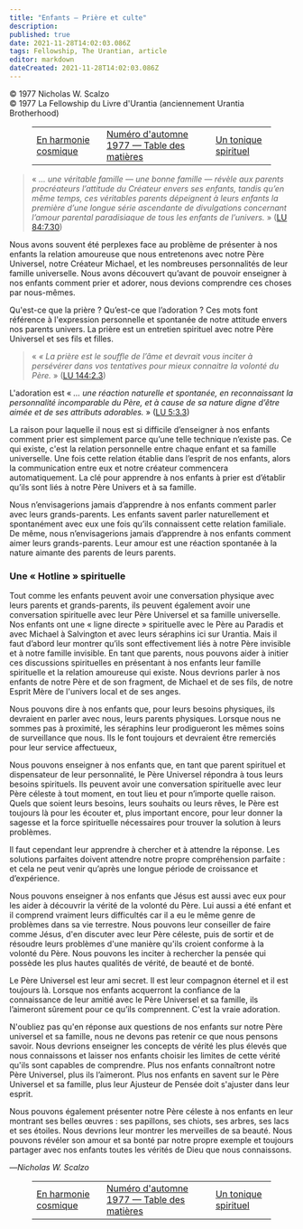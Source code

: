 ```yaml
---
title: "Enfants – Prière et culte"
description: 
published: true
date: 2021-11-28T14:02:03.086Z
tags: Fellowship, The Urantian, article
editor: markdown
dateCreated: 2021-11-28T14:02:03.086Z
---
```


<p class="v-card v-sheet theme--light grey lighten-3 px-2">© 1977 Nicholas W. Scalzo<br>© 1977 La Fellowship du Livre d'Urantia (anciennement Urantia Brotherhood)</p>
<figure class="table chapter-navigator">
  <table>
    <tbody>
      <tr>
        <td>
        <a href="/fr/article/David_Gray/In_Cosmic_Harmony">
          <span class="mdi mdi-arrow-left-drop-circle"></span><span class="pl-2">En harmonie cosmique</span>
        </a>
        </td>
        <td>
        <a href="/fr/index/articles_the_urantian#numéro-d'automne-1977">
          <span class="mdi mdi-book-open-variant"></span><span class="pl-2">Numéro d'automne 1977 — Table des matières</span>
        </a>
        </td>
        <td>
        <a href="/fr/article/David_Kulieke/A_Spiritual_Tonic">
          <span class="pr-2">Un tonique spirituel</span><span class="mdi mdi-arrow-right-drop-circle"></span>
        </a>
        </td>
      </tr>
    </tbody>
  </table>
</figure>



> « _... une véritable famille — une bonne famille — révèle aux parents procréateurs l’attitude du Créateur envers ses enfants, tandis qu’en même temps, ces véritables parents dépeignent à leurs enfants la première d’une longue série ascendante de divulgations concernant l’amour parental paradisiaque de tous les enfants de l’univers._ » ([LU 84:7.30](/fr/The_Urantia_Book/84#p7_30))

Nous avons souvent été perplexes face au problème de présenter à nos enfants la relation amoureuse que nous entretenons avec notre Père Universel, notre Créateur Michael, et les nombreuses personnalités de leur famille universelle. Nous avons découvert qu’avant de pouvoir enseigner à nos enfants comment prier et adorer, nous devions comprendre ces choses par nous-mêmes.

Qu'est-ce que la prière ? Qu’est-ce que l’adoration ? Ces mots font référence à l'expression personnelle et spontanée de notre attitude envers nos parents univers. La prière est un entretien spirituel avec notre Père Universel et ses fils et filles.

> « _« La prière est le souffle de l’âme et devrait vous inciter à persévérer dans vos tentatives pour mieux connaitre la volonté du Père._ » ([LU 144:2.3](/fr/The_Urantia_Book/144#p2_3))

L'adoration est « _... une réaction naturelle et spontanée, en reconnaissant la personnalité incomparable du Père, et à cause de sa nature digne d’être aimée et de ses attributs adorables._ » ([LU 5:3.3](/fr/The_Urantia_Book/5#p3_3))

La raison pour laquelle il nous est si difficile d’enseigner à nos enfants comment prier est simplement parce qu’une telle technique n’existe pas. Ce qui existe, c'est la relation personnelle entre chaque enfant et sa famille universelle. Une fois cette relation établie dans l’esprit de nos enfants, alors la communication entre eux et notre créateur commencera automatiquement. La clé pour apprendre à nos enfants à prier est d’établir qu’ils sont liés à notre Père Univers et à sa famille.

Nous n’envisagerions jamais d’apprendre à nos enfants comment parler avec leurs grands-parents. Les enfants savent parler naturellement et spontanément avec eux une fois qu’ils connaissent cette relation familiale. De même, nous n’envisagerions jamais d’apprendre à nos enfants comment aimer leurs grands-parents. Leur amour est une réaction spontanée à la nature aimante des parents de leurs parents.

### Une « Hotline » spirituelle

Tout comme les enfants peuvent avoir une conversation physique avec leurs parents et grands-parents, ils peuvent également avoir une conversation spirituelle avec leur Père Universel et sa famille universelle. Nos enfants ont une « ligne directe » spirituelle avec le Père au Paradis et avec Michael à Salvington et avec leurs séraphins ici sur Urantia. Mais il faut d’abord leur montrer qu’ils sont effectivement liés à notre Père invisible et à notre famille invisible. En tant que parents, nous pouvons aider à initier ces discussions spirituelles en présentant à nos enfants leur famille spirituelle et la relation amoureuse qui existe. Nous devrions parler à nos enfants de notre Père et de son fragment, de Michael et de ses fils, de notre Esprit Mère de l'univers local et de ses anges.

Nous pouvons dire à nos enfants que, pour leurs besoins physiques, ils devraient en parler avec nous, leurs parents physiques. Lorsque nous ne sommes pas à proximité, les séraphins leur prodigueront les mêmes soins de surveillance que nous. Ils le font toujours et devraient être remerciés pour leur service affectueux,

Nous pouvons enseigner à nos enfants que, en tant que parent spirituel et dispensateur de leur personnalité, le Père Universel répondra à tous leurs besoins spirituels. Ils peuvent avoir une conversation spirituelle avec leur Père céleste à tout moment, en tout lieu et pour n’importe quelle raison. Quels que soient leurs besoins, leurs souhaits ou leurs rêves, le Père est toujours là pour les écouter et, plus important encore, pour leur donner la sagesse et la force spirituelle nécessaires pour trouver la solution à leurs problèmes.

Il faut cependant leur apprendre à chercher et à attendre la réponse. Les solutions parfaites doivent attendre notre propre compréhension parfaite : et cela ne peut venir qu’après une longue période de croissance et d’expérience.

Nous pouvons enseigner à nos enfants que Jésus est aussi avec eux pour les aider à découvrir la vérité de la volonté du Père. Lui aussi a été enfant et il comprend vraiment leurs difficultés car il a eu le même genre de problèmes dans sa vie terrestre. Nous pouvons leur conseiller de faire comme Jésus, d'en discuter avec leur Père céleste, puis de sortir et de résoudre leurs problèmes d'une manière qu'ils croient conforme à la volonté du Père. Nous pouvons les inciter à rechercher la pensée qui possède les plus hautes qualités de vérité, de beauté et de bonté.

Le Père Universel est leur ami secret. Il est leur compagnon éternel et il est toujours là. Lorsque nos enfants acquerront la confiance de la connaissance de leur amitié avec le Père Universel et sa famille, ils l’aimeront sûrement pour ce qu’ils comprennent. C'est la vraie adoration.

N'oubliez pas qu'en réponse aux questions de nos enfants sur notre Père universel et sa famille, nous ne devons pas retenir ce que nous pensons savoir. Nous devrions enseigner les concepts de vérité les plus élevés que nous connaissons et laisser nos enfants choisir les limites de cette vérité qu'ils sont capables de comprendre. Plus nos enfants connaîtront notre Père Universel, plus ils l’aimeront. Plus nos enfants en savent sur le Père Universel et sa famille, plus leur Ajusteur de Pensée doit s'ajuster dans leur esprit.

Nous pouvons également présenter notre Père céleste à nos enfants en leur montrant ses belles œuvres : ses papillons, ses chiots, ses arbres, ses lacs et ses étoiles. Nous devrions leur montrer les merveilles de sa beauté. Nous pouvons révéler son amour et sa bonté par notre propre exemple et toujours partager avec nos enfants toutes les vérités de Dieu que nous connaissons.

—_Nicholas W. Scalzo_



<figure class="table chapter-navigator">
  <table>
    <tbody>
      <tr>
        <td>
        <a href="/fr/article/David_Gray/In_Cosmic_Harmony">
          <span class="mdi mdi-arrow-left-drop-circle"></span><span class="pl-2">En harmonie cosmique</span>
        </a>
        </td>
        <td>
        <a href="/fr/index/articles_the_urantian#numéro-d'automne-1977">
          <span class="mdi mdi-book-open-variant"></span><span class="pl-2">Numéro d'automne 1977 — Table des matières</span>
        </a>
        </td>
        <td>
        <a href="/fr/article/David_Kulieke/A_Spiritual_Tonic">
          <span class="pr-2">Un tonique spirituel</span><span class="mdi mdi-arrow-right-drop-circle"></span>
        </a>
        </td>
      </tr>
    </tbody>
  </table>
</figure>
